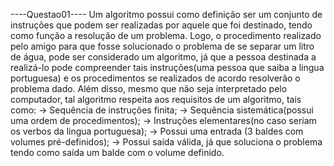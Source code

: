 ----Questao01----
	Um algoritmo possui como definição ser um conjunto de instruções que podem ser realizadas por aquele que foi destinado, tendo
como função a resolução de um problema. Logo, o procedimento realizado pelo amigo para que fosse solucionado o problema de se separar
um litro de água, pode ser considerado um algoritmo, já que a pessoa destinada a realizá-lo pode compreender tais instruções(uma pessoa
que saiba a lingua portuguesa) e os procedimentos se realizados de acordo resolverão o problema dado.
	Além disso, mesmo que não seja interpretado pelo computador, tal algoritmo respeita aos requisitos de um algoritmo, tais como:
-> Sequência de instruções finita;
-> Sequência sistemática(possui uma ordem de procedimentos);
-> Instruções elementares(no caso seriam os verbos da lingua portuguesa);
-> Possui uma entrada (3 baldes com volumes pré-definidos);
-> Possui saída válida, já que soluciona o problema tendo como saída um balde com o volume definido.